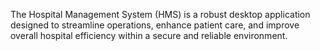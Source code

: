 The Hospital Management System (HMS) is a robust desktop application designed to streamline operations, enhance patient care, and improve overall hospital efficiency within a secure and reliable environment.
